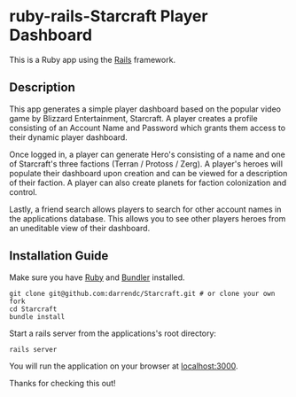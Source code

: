 # ruby-rails-Starcraft Player Dashboard

This is a Ruby app using the [Rails](http://rubyonrails.org) framework.

## Description

This app generates a simple player dashboard based on the popular video game by Blizzard Entertainment, Starcraft.
A player creates a profile consisting of an Account Name and Password which grants them access to their dynamic player dashboard.

Once logged in, a player can generate Hero's consisting of a name and one of Starcraft's three factions (Terran / Protoss / Zerg).
A player's heroes will populate their dashboard upon creation and can be viewed for a description of their faction.
A player can also create planets for faction colonization and control.

Lastly, a friend search allows players to search for other account names in the applications database. This allows you to see other players heroes from an uneditable view of their dashboard.

## Installation Guide

Make sure you have [Ruby](https://www.ruby-lang.org) and [Bundler](http://bundler.io) installed.

```
git clone git@github.com:darrendc/Starcraft.git # or clone your own fork
cd Starcraft
bundle install
```

Start a rails server from the applications's root directory:

```
rails server
```

You will run the application on your browser at [localhost:3000](http://localhost:3000/).

Thanks for checking this out!
